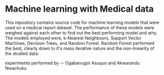 # Machine learning with Medical data 
This repository contains source code for machine learning models that were used on a medical report dataset. The performance of these models were weighed against each other to find out the best performing model and why. The models employed were, k-Nearest Neighbours, Support Vector Machines, Decision Trees, and Random Forest. Random Forest performed the best, clearly down to it's mass iterative nature and the non-linearity of the studied data. 


experiments performed by -- Ogabanugot Asuquo and Akwarandu Nwachuku 

